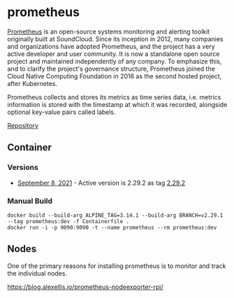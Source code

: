 # prometheus

[Prometheus](http://prometheus.io) is an open-source systems monitoring and alerting toolkit originally built at SoundCloud. Since its inception in 2012, many companies and organizations have adopted Prometheus, and the project has a very active developer and user community. It is now a standalone open source project and maintained independently of any company. To emphasize this, and to clarify the project's governance structure, Prometheus joined the Cloud Native Computing Foundation in 2016 as the second hosted project, after Kubernetes.

Prometheus collects and stores its metrics as time series data, i.e. metrics information is stored with the timestamp at which it was recorded, alongside optional key-value pairs called labels.

[Repository](https://github.com/prometheus/prometheus)

## Container

### Versions

- [September 8, 2021](https://prometheus.io/download/) - Active version is 2.29.2 as tag [2.29.2](https://github.com/prometheus/prometheus/tags)

### Manual Build

```
docker build --build-arg ALPINE_TAG=3.14.1 --build-arg BRANCH=v2.29.1 --tag prometheus:dev -f Containerfile . 
docker run -i -p 9090:9090 -t --name prometheus --rm prometheus:dev
```


## Nodes

One of the primary reasons for installing prometheus is to monitor and track the individual nodes.

https://blog.alexellis.io/prometheus-nodeexporter-rpi/

